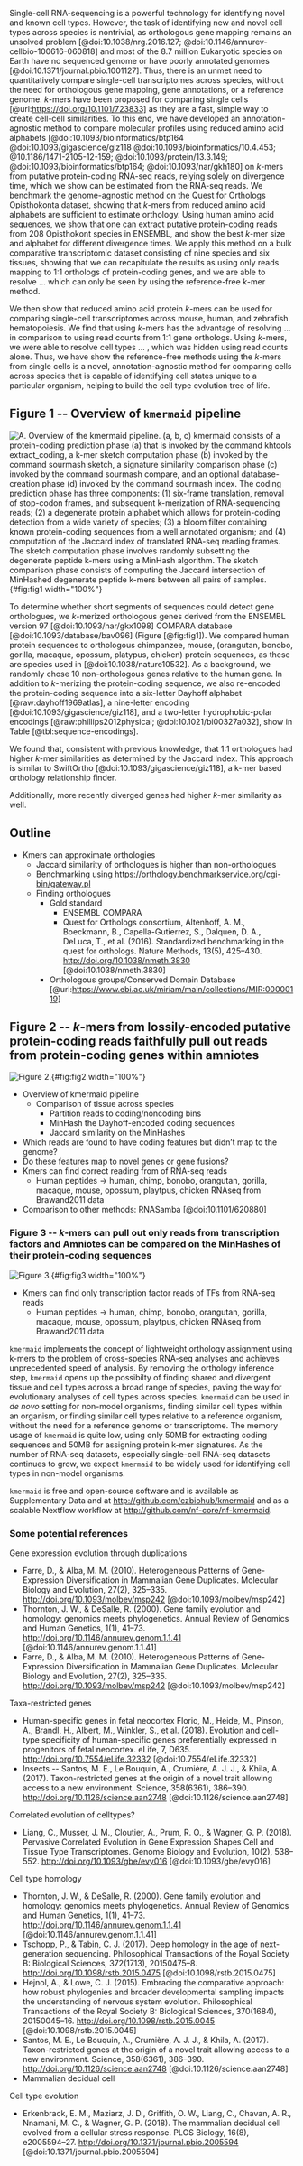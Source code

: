 Single-cell RNA-sequencing is a powerful technology for identifying novel and known cell types.
However, the task of identifying new and novel cell types across species is nontrivial, as orthologous gene mapping remains an unsolved problem [@doi:10.1038/nrg.2016.127; @doi:10.1146/annurev-cellbio-100616-060818] and most of the 8.7 million Eukaryotic species on Earth have no sequenced genome or have poorly annotated genomes [@doi:10.1371/journal.pbio.1001127].
Thus, there is an unmet need to quantitatively compare single-cell transcriptomes across species, without the need for orthologous gene mapping, gene annotations, or a reference genome.
$k$-mers have been proposed for comparing single cells [@url:https://doi.org/10.1101/723833] as they are a fast, simple way to create cell-cell similarities.
To this end, we have developed an annotation-agnostic method to compare molecular profiles using reduced amino acid alphabets [@doi:10.1093/bioinformatics/btp164 @doi:10.1093/gigascience/giz118 @doi:10.1093/bioinformatics/10.4.453; @10.1186/1471-2105-12-159; @doi:10.1093/protein/13.3.149; @doi:10.1093/bioinformatics/btp164; @doi:10.1093/nar/gkh180] on $k$-mers from putative protein-coding RNA-seq reads, relying solely on divergence time, which we show can be estimated from the RNA-seq reads.
We benchmark the genome-agnostic method on the Quest for Orthologs Opisthokonta dataset, showing that $k$-mers from reduced amino acid alphabets are sufficient to estimate orthology.
Using human amino acid sequences, we show that one can extract putative protein-coding reads from 208 Opisthokont species in ENSEMBL, and show the best $k$-mer size and alphabet for different divergence times.
We apply this method on a bulk comparative transcriptomic dataset consisting of nine species and six tissues, showing that we can recapitulate the results as using only reads mapping to 1:1 orthologs of protein-coding genes, and we are able to resolve ... which can only be seen by using the reference-free $k$-mer method.

We then show that reduced amino acid protein $k$-mers can be used for comparing single-cell transcriptomes across mouse, human, and zebrafish hematopoiesis.
We find that using $k$-mers has the advantage of resolving ... in comparison to using read counts from 1:1 gene orthologs.
Using $k$-mers, we were able to resolve cell types ... , which was hidden using read counts alone.
Thus, we have show the reference-free methods using the $k$-mers from single cells is a novel, annotation-agnostic method for comparing cells across species that is capable of identifying cell states unique to a particular organism, helping to build the cell type evolution tree of life.



## Figure 1 -- Overview of `kmermaid` pipeline

![**A.** Overview of the `kmermaid` pipeline. (**a**, **b**, **c**) `kmermaid` consists of a protein-coding prediction phase (**a**) that is invoked by the command `khtools extract_coding`, a k-mer sketch computation phase (**b**) invoked by the command `sourmash sketch`, a signature similarity comparison phase (**c**) invoked by the command `sourmash compare`, and an optional database-creation phase (**d**) invoked by the command `sourmash index`. The coding prediction phase has three components: (1) six-frame translation, removal of stop-codon frames, and subsequent $k$-merization of RNA-sequencing reads; (2) a degenerate protein alphabet which allows for protein-coding detection from a wide variety of species; (3) a bloom filter containing known protein-coding sequences from a well annotated organism; and (4) computation of the Jaccard index of translated RNA-seq reading frames. The sketch computation phase involves randomly subsetting the degenerate peptide $k$-mers using a MinHash algorithm. The sketch comparison phase consists of computing the Jaccard intersection of MinHashed degenerate peptide $k$-mers between all pairs of samples.](images/figure1.svg){#fig:fig1 width="100%"}

To determine whether short segments of sequences could detect gene orthologues, we $k$-merized orthologous genes derived from the ENSEMBL version 97 [@doi:10.1093/nar/gkx1098] COMPARA database [@doi:10.1093/database/bav096] (Figure [@fig:fig1]).
We compared human protein sequences to orthologous chimpanzee, mouse, (orangutan, bonobo, gorilla, macaque, opossum, platypus, chicken) protein sequences, as these are species used in [@doi:10.1038/nature10532].
As a background, we randomly chose 10 non-orthologous genes relative to the human gene.
In addition to $k$-merizing the protein-coding sequence, we also re-encoded the protein-coding sequence into a six-letter Dayhoff alphabet [@raw:dayhoff1969atlas], a nine-letter encoding [@doi:10.1093/gigascience/giz118], and a two-letter hydrophobic-polar encodings [@raw:phillips2012physical; @doi:10.1021/bi00327a032], show in Table [@tbl:sequence-encodings].




We found that, consistent with previous knowledge, that 1:1 orthologues had higher $k$-mer similarities as determined by the Jaccard Index. This approach is similar to SwiftOrtho [@doi:10.1093/gigascience/giz118], a k-mer based orthology relationship finder.

Additionally, more recently diverged genes had higher $k$-mer similarity as well.

## Outline

- Kmers can approximate orthologies
  - Jaccard similarity of orthologues is higher than non-orthologues
  - Benchmarking using https://orthology.benchmarkservice.org/cgi-bin/gateway.pl
  - Finding orthologues
    - Gold standard
      - ENSEMBL COMPARA
      - Quest for Orthologs consortium, Altenhoff, A. M., Boeckmann, B., Capella-Gutierrez, S., Dalquen, D. A., DeLuca, T., et al. (2016). Standardized benchmarking in the quest for orthologs. Nature Methods, 13(5), 425–430. http://doi.org/10.1038/nmeth.3830 [@doi:10.1038/nmeth.3830]
    - Orthologous groups/Conserved Domain Database [@url:https://www.ebi.ac.uk/miriam/main/collections/MIR:00000119]


## Figure 2 -- $k$-mers from lossily-encoded putative protein-coding reads faithfully pull out reads from protein-coding genes within amniotes

![Figure 2.](images/figure2.svg){#fig:fig2 width="100%"}

- Overview of kmermaid pipeline
  - Comparison of tissue across species
    - Partition reads to coding/noncoding bins
    - MinHash the Dayhoff-encoded coding sequences
    - Jaccard similarity on the MinHashes
- Which reads are found to have coding features but didn’t map to the genome?
- Do these features map to novel genes or gene fusions?
- Kmers can find correct reading from of RNA-seq reads
  - Human peptides → human, chimp, bonobo, orangutan, gorilla, macaque, mouse, opossum, playtpus, chicken RNAseq from Brawand2011 data
- Comparison to other methods: RNASamba [@doi:10.1101/620880]

### Figure 3 -- $k$-mers can pull out only reads from transcription factors and Amniotes can be compared on the MinHashes of their protein-coding sequences

![Figure 3.](images/figure3.svg){#fig:fig3 width="100%"}

- Kmers can find only transcription factor reads of TFs from RNA-seq reads
  - Human peptides → human, chimp, bonobo, orangutan, gorilla, macaque, mouse, opossum, playtpus, chicken RNAseq from Brawand2011 data



`kmermaid` implements the concept of lightweight orthology assignment using k-mers to the problem of cross-species RNA-seq analyses and achieves unprecedented speed of analysis. By removing the orthology inference step, `kmermaid` opens up the possibilty of finding shared and divergent tissue and cell types across a broad range of species, paving the way for evolutionary analyses of cell types across species. `kmermaid` can be used in *de novo* setting for non-model organisms, finding similar cell types within an organism, or finding similar cell types relative to a reference organism, without the need for a reference genome or transcriptome. The memory usage of `kmermaid` is quite low, using only 50MB for extracting coding sequences and 50MB for assigning protein k-mer signatures. As the number of RNA-seq datasets, especially single-cell RNA-seq datasets continues to grow, we expect `kmermaid` to be widely used for identifying cell types in non-model organisms.

`kmermaid` is free and open-source software and is available as Supplementary Data and at http://github.com/czbiohub/kmermaid and as a scalable Nextflow workflow at http://github.com/nf-core/nf-kmermaid.



### Some potential references

Gene expression evolution through duplications

- Farre, D., & Alba, M. M. (2010). Heterogeneous Patterns of Gene-Expression Diversification in Mammalian Gene Duplicates. Molecular Biology and Evolution, 27(2), 325–335. http://doi.org/10.1093/molbev/msp242 [@doi:10.1093/molbev/msp242]
- Thornton, J. W., & DeSalle, R. (2000). Gene family evolution and homology: genomics meets phylogenetics. Annual Review of Genomics and Human Genetics, 1(1), 41–73. http://doi.org/10.1146/annurev.genom.1.1.41 [@doi:10.1146/annurev.genom.1.1.41]
- Farre, D., & Alba, M. M. (2010). Heterogeneous Patterns of Gene-Expression Diversification in Mammalian Gene Duplicates. Molecular Biology and Evolution, 27(2), 325–335. http://doi.org/10.1093/molbev/msp242 [@doi:10.1093/molbev/msp242]

Taxa-restricted genes

- Human-specific genes in fetal neocortex
Florio, M., Heide, M., Pinson, A., Brandl, H., Albert, M., Winkler, S., et al. (2018). Evolution and cell-type specificity of human-specific genes preferentially expressed in progenitors of fetal neocortex. eLife, 7, D635. http://doi.org/10.7554/eLife.32332 [@doi:10.7554/eLife.32332]
- Insects -- Santos, M. E., Le Bouquin, A., Crumière, A. J. J., & Khila, A. (2017). Taxon-restricted genes at the origin of a novel trait allowing access to a new environment. Science, 358(6361), 386–390. http://doi.org/10.1126/science.aan2748 [@doi:10.1126/science.aan2748]


Correlated evolution of celltypes?

- Liang, C., Musser, J. M., Cloutier, A., Prum, R. O., & Wagner, G. P. (2018). Pervasive Correlated Evolution in Gene Expression Shapes Cell and Tissue Type Transcriptomes. Genome Biology and Evolution, 10(2), 538–552. http://doi.org/10.1093/gbe/evy016 [@doi:10.1093/gbe/evy016]

Cell type homology

- Thornton, J. W., & DeSalle, R. (2000). Gene family evolution and homology: genomics meets phylogenetics. Annual Review of Genomics and Human Genetics, 1(1), 41–73. http://doi.org/10.1146/annurev.genom.1.1.41 [@doi:10.1146/annurev.genom.1.1.41]
- Tschopp, P., & Tabin, C. J. (2017). Deep homology in the age of next-generation sequencing. Philosophical Transactions of the Royal Society B: Biological Sciences, 372(1713), 20150475–8. http://doi.org/10.1098/rstb.2015.0475 [@doi:10.1098/rstb.2015.0475]
- Hejnol, A., & Lowe, C. J. (2015). Embracing the comparative approach: how robust phylogenies and broader developmental sampling impacts the understanding of nervous system evolution. Philosophical Transactions of the Royal Society B: Biological Sciences, 370(1684), 20150045–16. http://doi.org/10.1098/rstb.2015.0045 [@doi:10.1098/rstb.2015.0045]
- Santos, M. E., Le Bouquin, A., Crumière, A. J. J., & Khila, A. (2017). Taxon-restricted genes at the origin of a novel trait allowing access to a new environment. Science, 358(6361), 386–390. http://doi.org/10.1126/science.aan2748 [@doi:10.1126/science.aan2748]
- Mammalian decidual cell

Cell type evolution

- Erkenbrack, E. M., Maziarz, J. D., Griffith, O. W., Liang, C., Chavan, A. R., Nnamani, M. C., & Wagner, G. P. (2018). The mammalian decidual cell evolved from a cellular stress response. PLOS Biology, 16(8), e2005594–27. http://doi.org/10.1371/journal.pbio.2005594 [@doi:10.1371/journal.pbio.2005594]

